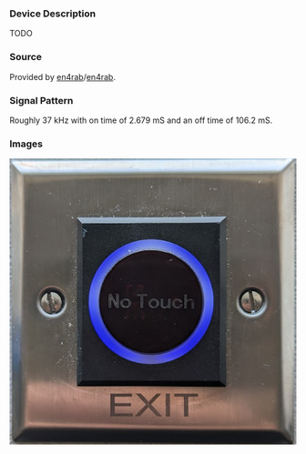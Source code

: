 ### Device Description

TODO

### Source

Provided by [en4rab](https://twitter.com/en4rab)/[en4rab](https://github.com/en4rab).

### Signal Pattern

Roughly 37 kHz with on time of 2.679 mS and an off time of 106.2 mS.

### Images

![NT100](img/NT100.png)